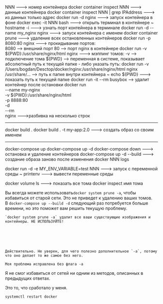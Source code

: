 
NNN ---> номер контейнера
docker container inspect NNN  ---> данные контейнера
docker container inspect NNN | grep IPAddress ---> из данных только адрес
docker run -d nginx ---> запуск контейнера в фоне
docker exec -it NNN bash ---> открыть терминал в контейнере
~ hostname -i ---> узнать порт контейнера в терминале
docker run -d --name my_nginx nginx ---> запуск контейнера с именем
docker container prune ---> удаление всех остановленных контейнеров
docker run -p 8080:80 nginx ---> прокидывание портов:   
    8080 --> внешний порт
    80 --> порт nginx в контейнере
docker run -v ${PWD}:/usr/share/nginx/html nginx ---> мэппинг томов: 
    -v --> подключение тома
    ${PWD} --> переменная в системе, показывает абсолютный путь к текущей папке - либо указать путь:
    docker run -v /Users/bogdan/Desctop/docker/nginx:/usr/share/nginx/html nginx
    /usr/share/... --> путь к папке внутри контейнера
~ echo ${PWD} ---> показать путь к текущей папке
docker run -it --rm busybox --> удалит контейнер после остановки
docker run \
--name my-nginx \
-v ${PWD}:/usr/share/nginx/html \
-p 8888:80 \
-d \
--rm \
nginx --->разбивка на несколько строк

------------------------------------------------------------
docker build .
docker build . -t my-app:2.0 ---> создать образ со своим именем

----------------------------------------
docker-compose up 
docker-compose up -d
docker-compose down ---> остановка и удаление контейнеров
docker-compose up -d --build ---> создание образа заново после изменения
docker NNN logs

docker run -d -e MY_ENV_VARIABLE=test NNN ---> запуск с переменной среды
~ printenv ---> вывести переменные среды

docker volume ls ---> показать все тома 
docker inspect имя тома 

Вы всегда можете использовать`docker system prune -a`, чтобы избавиться от старой сети. Это не приведет к удалению ваших томов.  
В `docker-compose up --build -d` следующий раз потребуется больше времени, но это поможет вам решить текущую проблему.

    `docker system prune -a` удалит все ваши существующие изображения и контейнеры. НЕ ИСПОЛЬЗУЙТЕ! 
    





    Действительно. Не уверен, для чего полезно дополнительное `-a`, потому что оно делает то же самое без него. 
  
    Моя проблема исправлена без флага -a 

Я не смог избавиться от сетей ни одним из методов, описанных в предыдущих ответах.

Это то, что сработало у меня.

```
systemctl restart docker
```

